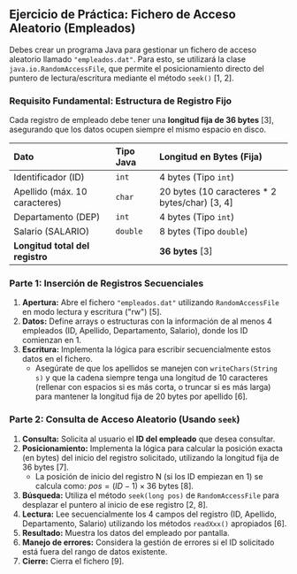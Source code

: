 ## Ejercicio de Práctica: Fichero de Acceso Aleatorio (Empleados)

Debes crear un programa Java para gestionar un fichero de acceso aleatorio llamado `"empleados.dat"`. Para esto, se utilizará la clase `java.io.RandomAccessFile`, que permite el posicionamiento directo del puntero de lectura/escritura mediante el método `seek()` [1, 2].

### Requisito Fundamental: Estructura de Registro Fijo

Cada registro de empleado debe tener una **longitud fija de 36 bytes** [3], asegurando que los datos ocupen siempre el mismo espacio en disco.

| Dato | Tipo Java | Longitud en Bytes (Fija) |
| :--- | :--- | :--- |
| Identificador (ID) | `int` | 4 bytes (Tipo `int`) |
| Apellido (máx. 10 caracteres) | `char` | 20 bytes (10 caracteres * 2 bytes/char) [3, 4] |
| Departamento (DEP) | `int` | 4 bytes (Tipo `int`) |
| Salario (SALARIO) | `double` | 8 bytes (Tipo `double`) |
| **Longitud total del registro** | | **36 bytes** [3] |

### Parte 1: Inserción de Registros Secuenciales

1.  **Apertura:** Abre el fichero `"empleados.dat"` utilizando `RandomAccessFile` en modo lectura y escritura ("rw") [5].
2.  **Datos:** Define arrays o estructuras con la información de al menos 4 empleados (ID, Apellido, Departamento, Salario), donde los ID comienzan en 1.
3.  **Escritura:** Implementa la lógica para escribir secuencialmente estos datos en el fichero.
    *   Asegúrate de que los apellidos se manejen con `writeChars(String s)` y que la cadena siempre tenga una longitud de 10 caracteres (rellenar con espacios si es más corta, o truncar si es más larga) para mantener la longitud fija de 20 bytes por apellido [6].

### Parte 2: Consulta de Acceso Aleatorio (Usando `seek`)

1.  **Consulta:** Solicita al usuario el **ID del empleado** que desea consultar.
2.  **Posicionamiento:** Implementa la lógica para calcular la posición exacta (en bytes) del inicio del registro solicitado, utilizando la longitud fija de 36 bytes [7].
    *   La posición de inicio del registro N (si los ID empiezan en 1) se calcula como: $pos = (ID - 1) \times 36$ bytes [8].
3.  **Búsqueda:** Utiliza el método `seek(long pos)` de `RandomAccessFile` para desplazar el puntero al inicio de ese registro [2, 8].
4.  **Lectura:** Lee secuencialmente los 4 campos del registro (ID, Apellido, Departamento, Salario) utilizando los métodos `readXxx()` apropiados [6].
5.  **Resultado:** Muestra los datos del empleado por pantalla.
6.  **Manejo de errores:** Considera la gestión de errores si el ID solicitado está fuera del rango de datos existente.
7.  **Cierre:** Cierra el fichero [9].